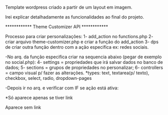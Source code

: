 Template wordpress criado a partir de um layout em imagem.

Irei explicar detalhadamente as funcionalidades ao final do projeto.


************ Theme Customizer API ************

Processo para criar personalizações:
1- add_action no functions.php
2- criar arquivo theme-customizer.php e criar a função do add_action
3- dps de criar outra função dentro com a ação especifica ex: redes sociais.

-No arq. da função especifica criar na sequencia abaixo (pegar de exemplo no social.php):
4- settings = propriedades que irá salvar dados no banco de dados;
5- sections = grupos de propriedades no personalizar;
6- controllers = campo visual p/ fazer as alterações.
    *types: text, textarea(p/ texto), checkbox, select, radio, dropdown-pages

-Depois ir no arq. e verificar com IF se ação está ativa:

*Só aparece apenas se tiver link
<?php if(get_theme_mod('gm_twitter')): ?>
<?php endif; ?>                                           

Aparece sem link
<?php echo get_theme_mod('gm_twitter'); ?>
                                        
